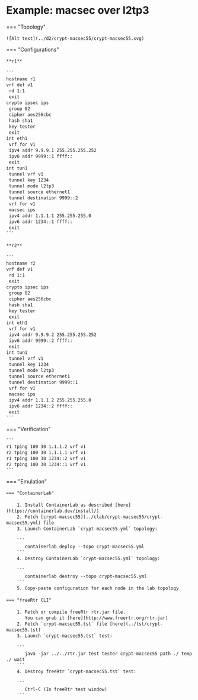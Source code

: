 # Example: macsec over l2tp3

=== "Topology"

    ![Alt text](../d2/crypt-macsec55/crypt-macsec55.svg)

=== "Configurations"

    **r1**

    ```
    hostname r1
    vrf def v1
     rd 1:1
     exit
    crypto ipsec ips
     group 02
     cipher aes256cbc
     hash sha1
     key tester
     exit
    int eth1
     vrf for v1
     ipv4 addr 9.9.9.1 255.255.255.252
     ipv6 addr 9999::1 ffff::
     exit
    int tun1
     tunnel vrf v1
     tunnel key 1234
     tunnel mode l2tp3
     tunnel source ethernet1
     tunnel destination 9999::2
     vrf for v1
     macsec ips
     ipv4 addr 1.1.1.1 255.255.255.0
     ipv6 addr 1234::1 ffff::
     exit
    ```

    **r2**

    ```
    hostname r2
    vrf def v1
     rd 1:1
     exit
    crypto ipsec ips
     group 02
     cipher aes256cbc
     hash sha1
     key tester
     exit
    int eth1
     vrf for v1
     ipv4 addr 9.9.9.2 255.255.255.252
     ipv6 addr 9999::2 ffff::
     exit
    int tun1
     tunnel vrf v1
     tunnel key 1234
     tunnel mode l2tp3
     tunnel source ethernet1
     tunnel destination 9999::1
     vrf for v1
     macsec ips
     ipv4 addr 1.1.1.2 255.255.255.0
     ipv6 addr 1234::2 ffff::
     exit
    ```

=== "Verification"

    ```
    r1 tping 100 30 1.1.1.2 vrf v1
    r2 tping 100 30 1.1.1.1 vrf v1
    r1 tping 100 30 1234::2 vrf v1
    r2 tping 100 30 1234::1 vrf v1
    ```

=== "Emulation"

    === "ContainerLab"

        1. Install ContainerLab as described [here](https://containerlab.dev/install/)  
        2. Fetch [crypt-macsec55](../clab/crypt-macsec55/crypt-macsec55.yml) file  
        3. Launch ContainerLab `crypt-macsec55.yml` topology:  

        ```
           containerlab deploy --topo crypt-macsec55.yml  
        ```
        4. Destroy ContainerLab `crypt-macsec55.yml` topology:  

        ```
           containerlab destroy --topo crypt-macsec55.yml  
        ```
        5. Copy-paste configuration for each node in the lab topology

    === "freeRtr CLI"

        1. Fetch or compile freeRtr rtr.jar file.  
           You can grab it [here](http://www.freertr.org/rtr.jar)  
        2. Fetch `crypt-macsec55.tst` file [here](../tst/crypt-macsec55.tst)  
        3. Launch `crypt-macsec55.tst` test:  

        ```
           java -jar ../../rtr.jar test tester crypt-macsec55 path ./ temp ./ wait
        ```
        4. Destroy freeRtr `crypt-macsec55.tst` test:  

        ```
           Ctrl-C (In freeRtr test window)
        ```

